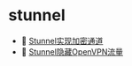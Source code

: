 # stunnel 

* 📄 [Stunnel实现加密通道](stunnel/Stunnel实现加密通道.md)
* 📄 [Stunnel隐藏OpenVPN流量](stunnel/Stunnel隐藏OpenVPN流量.md)

‍
